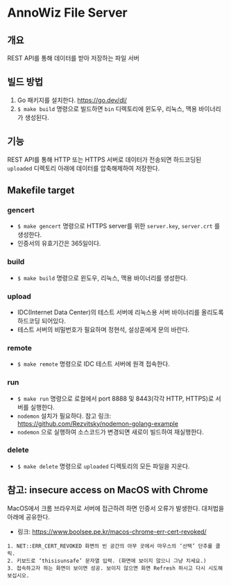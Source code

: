 # AnnoWiz File Server 

## 개요

REST API를 통해 데이터를 받아 저장하는 파일 서버

## 빌드 방법

1. Go 패키지를 설치한다. https://go.dev/dl/ 
2. `$ make build` 명령으로 빌드하면 `bin` 디렉토리에 윈도우, 리눅스, 맥용 바이너리가 생성된다. 


## 기능 

REST API를 통해 HTTP 또는 HTTPS 서버로 데이터가 전송되면 하드코딩된 `uploaded` 디렉토리 아래에 데이터를 압축해제하여 저장한다. 

## Makefile target

### gencert

- `$ make gencert` 명령으로 HTTPS server를 위한 `server.key`, `server.crt` 를 생성한다. 
- 인증서의 유효기간은 365일이다. 

### build

- `$ make build` 명령으로 윈도우, 리눅스, 맥용 바이너리를 생성한다. 

### upload

- IDC(Internet Data Center)의 테스트 서버에 리눅스용 서버 바이너리를 올리도록 하드코딩 되어있다. 
- 테스트 서버의 비밀번호가 필요하며 정현석, 설상훈에게 문의 바란다. 

### remote

- `$ make remote` 명령으로 IDC 테스트 서버에 원격 접속한다. 

### run 

- `$ make run` 명령으로 로컬에서 port 8888 및 8443(각각 HTTP, HTTPS)로 서버를 실행한다. 
- `nodemon` 설치가 필요하다. 참고 링크: https://github.com/Rezvitsky/nodemon-golang-example
- `nodemon` 으로 실행하여 소스코드가 변경되면 새로이 빌드하여 재실행한다. 

### delete

- `$ make delete` 명령으로 `uploaded` 디렉토리의 모든 파일을 지운다. 


## 참고: insecure access on MacOS with Chrome

MacOS에서 크롬 브라우저로 서버에 접근하려 하면 인증서 오류가 발생한다. 대처법을 아래에 공유한다. 

- 링크: https://www.boolsee.pe.kr/macos-chrome-err-cert-revoked/

```
1. NET::ERR_CERT_REVOKED 화면의 빈 공간의 아무 곳에서 마우스의 ‘선택’ 단추를 클릭.
2. 키보드로 ‘thisisunsafe’ 문자열 입력. (화면에 보이지 않으니 그냥 치세요.)
3. 접속하고자 하는 화면이 보이면 성공. 보이지 않으면 화면 Refresh 하시고 다시 시도해 보십시오.
```